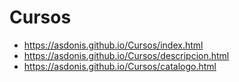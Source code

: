 # Cursos
- https://asdonis.github.io/Cursos/index.html
- https://asdonis.github.io/Cursos/descripcion.html
- https://asdonis.github.io/Cursos/catalogo.html
